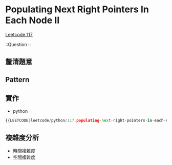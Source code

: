 # Populating Next Right Pointers In Each Node II

[Leetcode 117](https://leetcode.com/problems/populating-next-right-pointers-in-each-node-ii/description/)

::Question
::

## 釐清題意

## Pattern

## 實作

- python

```python
{{LEETCODE|leetcode/python/117.populating-next-right-pointers-in-each-node-ii.py}}
```

## 複雜度分析

- 時間複雜度
- 空間複雜度
